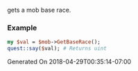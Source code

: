 gets a mob base race.
### Example

```perl
my $val = $mob->GetBaseRace();
quest::say($val); # Returns uint
```


Generated On 2018-04-29T00:35:14-07:00